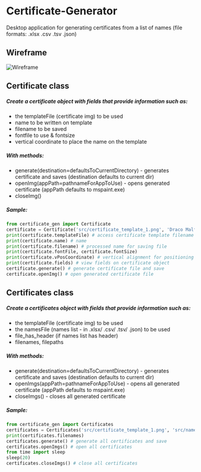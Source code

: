 # Certificate-Generator
Desktop application for generating certificates from a list of names (file formats: .xlsx .csv .tsv .json)

## Wireframe
![Wireframe]()

## Certificate class
##### Create a certificate object with fields that provide information such as:
* the templateFile (certificate img) to be used
* name to be written on template
* filename to be saved
* fontfile to use & fontsize
* vertical coordinate to place the name on the template
##### With methods:
* generate(destination=defaultsToCurrentDirectory) - generates certificate and saves (destination defaults to current dir)
* openImg(appPath=pathnameForAppToUse) - opens generated certificate (appPath defaults to mspaint.exe)
* closeImg()
##### Sample:
```python
from certificate_gen import Certificate
certificate = Certificate('src/certificate_template_1.png', 'Draco Malfoy') # create a Certificate object
print(certificate.templateFile) # access certificate template filename
print(certificate.name) # name
print(certificate.filename) # processed name for saving file
print(certificate.fontFile, certificate.fontSize)
print(certificate.vPosCoordinate) # vertical alignment for positioning name into template
print(certificate.fields) # view fields on certificate object
certificate.generate() # generate certificate file and save
certificate.openImg() # open generated certificate file
```


## Certificates class
##### Create a certificates object with fields that provide information such as:
* the templateFile (certificate img) to be used
* the namesFile (names list - in .xlsx/ .csv/ .tsv/ .json) to be used 
* file_has_header (if names list has header)
* filenames, filepaths
##### With methods:
* generate(destination=defaultsToCurrentDirectory) - generates certificate and saves (destination defaults to current dir)
* openImgs(appPath=pathnameForAppToUse) - opens all generated certificate (appPath defaults to mspaint.exe)
* closeImgs() - closes all generated certificate
##### Sample:
```python
from certificate_gen import Certificates
certificates = Certificates('src/certificate_template_1.png', 'src/names_1.xlsx')  # create a Certificates object
print(certificates.filenames)
certificates.generate() # generate all certificates and save
certificates.openImgs() # open all certificates
from time import sleep
sleep(20)
certificates.closeImgs() # close all certificates
```
